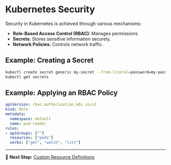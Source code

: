 # Kubernetes Security

Security in Kubernetes is achieved through various mechanisms:
- **Role-Based Access Control (RBAC)**: Manages permissions.
- **Secrets**: Stores sensitive information securely.
- **Network Policies**: Controls network traffic.

## Example: Creating a Secret
```bash
kubectl create secret generic my-secret --from-literal=password=my-password
kubectl get secrets
```

## Example: Applying an RBAC Policy
```yaml
apiVersion: rbac.authorization.k8s.io/v1
kind: Role
metadata:
  namespace: default
  name: pod-reader
rules:
- apiGroups: [""]
  resources: ["pods"]
  verbs: ["get", "watch", "list"]
```

---

📝 **Next Step:** [Custom Resource Definitions](02-custom-resource-definitions.md)
